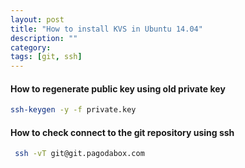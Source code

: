 ```yaml
---
layout: post
title: "How to install KVS in Ubuntu 14.04"
description: ""
category: 
tags: [git, ssh]
---
```


#### How to regenerate public key using old private key
```bash
ssh-keygen -y -f private.key
```

#### How to check connect to the git repository using ssh
```bash
 ssh -vT git@git.pagodabox.com
```
